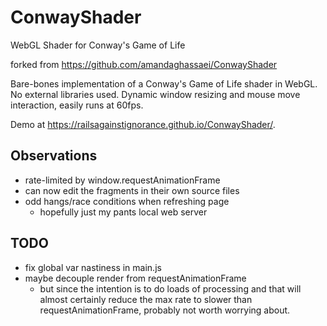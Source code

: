# ConwayShader
WebGL Shader for Conway's Game of Life

forked from https://github.com/amandaghassaei/ConwayShader

Bare-bones implementation of a Conway's Game of Life shader in WebGL.  No external libraries used.
Dynamic window resizing and mouse move interaction, easily runs at 60fps.

Demo at https://railsagainstignorance.github.io/ConwayShader/.

## Observations

* rate-limited by window.requestAnimationFrame
* can now edit the fragments in their own source files
* odd hangs/race conditions when refreshing page
   * hopefully just my pants local web server


## TODO

* fix global var nastiness in main.js
* maybe decouple render from requestAnimationFrame
   * but since the intention is to do loads of processing and that will almost certainly reduce the max rate to slower than requestAnimationFrame, probably not worth worrying about.
